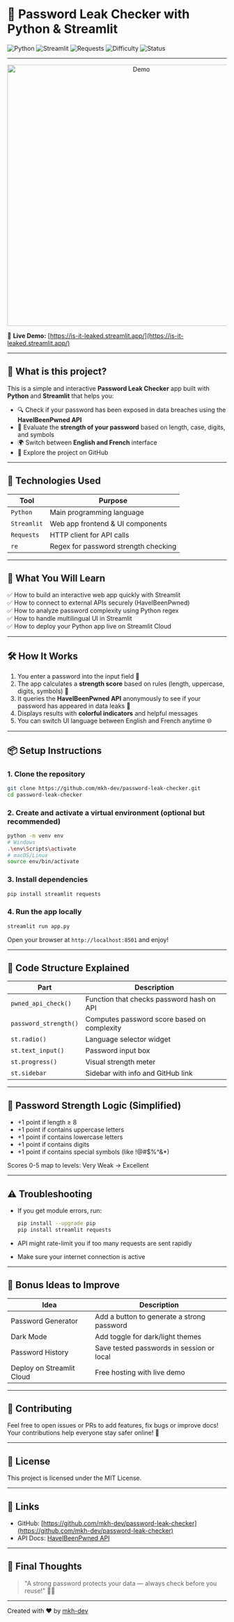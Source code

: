 # 🔐 Password Leak Checker with Python & Streamlit

![Python](https://img.shields.io/badge/Python-3.7+-blue?logo=python)
![Streamlit](https://img.shields.io/badge/Streamlit-1.x-orange?logo=streamlit)
![Requests](https://img.shields.io/badge/Requests-2.x-red?logo=python)
![Difficulty](https://img.shields.io/badge/Level-Beginner-yellow)
![Status](https://img.shields.io/badge/Status-Working-brightgreen)

---

<p align="center">
  <img src="assets/demo.gif" alt="Demo" width="600"/>
</p>


🔗 **Live Demo:** [https://is-it-leaked.streamlit.app/](https://is-it-leaked.streamlit.app/)


---

## 📌 What is this project?

This is a simple and interactive **Password Leak Checker** app built with **Python** and **Streamlit** that helps you:

- 🔍 Check if your password has been exposed in data breaches using the **HaveIBeenPwned API**  
- 🧠 Evaluate the **strength of your password** based on length, case, digits, and symbols  
- 🌍 Switch between **English and French** interface  
- 🔗 Explore the project on GitHub

---


## 🧰 Technologies Used

| Tool          | Purpose                                |
|---------------|--------------------------------------|
| `Python`      | Main programming language             |
| `Streamlit`   | Web app frontend & UI components      |
| `Requests`    | HTTP client for API calls             |
| `re`          | Regex for password strength checking  |

---

## 🚀 What You Will Learn

✅ How to build an interactive web app quickly with Streamlit  
✅ How to connect to external APIs securely (HaveIBeenPwned)  
✅ How to analyze password complexity using Python regex  
✅ How to handle multilingual UI in Streamlit  
✅ How to deploy your Python app live on Streamlit Cloud

---

## 🛠 How It Works

1. You enter a password into the input field 🔑  
2. The app calculates a **strength score** based on rules (length, uppercase, digits, symbols) 🧠  
3. It queries the **HaveIBeenPwned API** anonymously to see if your password has appeared in data leaks 🚨  
4. Displays results with **colorful indicators** and helpful messages  
5. You can switch UI language between English and French anytime 🌐

---

## 📦 Setup Instructions

### 1. Clone the repository

```bash
git clone https://github.com/mkh-dev/password-leak-checker.git
cd password-leak-checker
````

### 2. Create and activate a virtual environment (optional but recommended)

```bash
python -m venv env
# Windows
.\env\Scripts\activate
# macOS/Linux
source env/bin/activate
```

### 3. Install dependencies

```bash
pip install streamlit requests
```

### 4. Run the app locally

```bash
streamlit run app.py
```

Open your browser at `http://localhost:8501` and enjoy!

---

## 🧩 Code Structure Explained

| Part                  | Description                                 |
| --------------------- | ------------------------------------------- |
| `pwned_api_check()`   | Function that checks password hash on API   |
| `password_strength()` | Computes password score based on complexity |
| `st.radio()`          | Language selector widget                    |
| `st.text_input()`     | Password input box                          |
| `st.progress()`       | Visual strength meter                       |
| `st.sidebar`          | Sidebar with info and GitHub link           |

---

## 🧠 Password Strength Logic (Simplified)

* +1 point if length ≥ 8
* +1 point if contains uppercase letters
* +1 point if contains lowercase letters
* +1 point if contains digits
* +1 point if contains special symbols (like !@#\$%^&\*)

Scores 0-5 map to levels: Very Weak → Excellent

---

## ⚠️ Troubleshooting

* If you get module errors, run:

  ```bash
  pip install --upgrade pip
  pip install streamlit requests
  ```
* API might rate-limit you if too many requests are sent rapidly
* Make sure your internet connection is active

---

## 🎉 Bonus Ideas to Improve

| Idea                      | Description                                |
| ------------------------- | ------------------------------------------ |
| Password Generator        | Add a button to generate a strong password |
| Dark Mode                 | Add toggle for dark/light themes           |
| Password History          | Save tested passwords in session or local  |
| Deploy on Streamlit Cloud | Free hosting with live demo                |

---

## 🤝 Contributing

Feel free to open issues or PRs to add features, fix bugs or improve docs!
Your contributions help everyone stay safer online! 🙌

---

## 📜 License

This project is licensed under the MIT License.

---

## 🔗 Links

* GitHub: [https://github.com/mkh-dev/password-leak-checker](https://github.com/mkh-dev/password-leak-checker)
* API Docs: [HaveIBeenPwned API](https://haveibeenpwned.com/API/v3)

---

## 🌈 Final Thoughts

> "A strong password protects your data — always check before you reuse!" 🔐✨

---

Created with ❤️ by [mkh-dev](https://github.com/mkh-dev)
